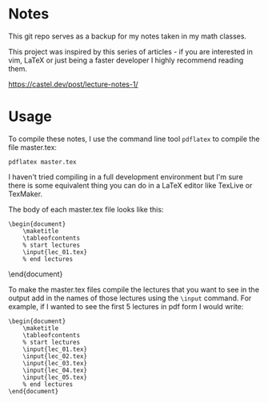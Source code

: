 # Notes

This git repo serves as a backup for my notes taken in my math classes. 

This project was inspired by this series of articles - if you are interested in vim, LaTeX or just being a faster developer I highly recommend reading them. 

https://castel.dev/post/lecture-notes-1/

# Usage 

To compile these notes, I use the command line tool `pdflatex` to compile the file master.tex:

    pdflatex master.tex

I haven't tried compiling in a full development environment but I'm sure there is some equivalent thing you can do in a LaTeX editor like TexLive or TexMaker.

The body of each master.tex file looks like this: 

    \begin{document}
        \maketitle
        \tableofcontents
        % start lectures
        \input{lec_01.tex}
        % end lectures
   \end{document}

To make the master.tex files compile the lectures that you want to see in the output add in the names of those lectures using the `\input` command. For example, if I wanted to see the first 5 lectures in pdf form I would write:

    \begin{document}
        \maketitle
        \tableofcontents
        % start lectures
        \input{lec_01.tex}
        \input{lec_02.tex}
        \input{lec_03.tex}
        \input{lec_04.tex}
        \input{lec_05.tex}
        % end lectures
    \end{document}
